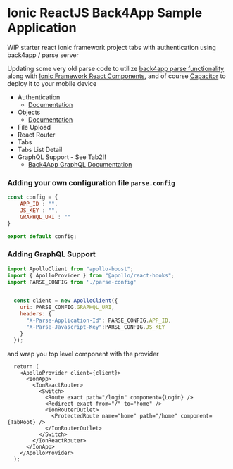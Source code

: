 # Ionic ReactJS Back4App Sample Application
WIP starter react ionic framework project tabs with authentication using back4app / parse server

Updating some very old parse code to utilize [back4app parse functionality](https://www.back4app.com/) along with [Ionic Framework React Components](https://ionicframework.com/docs/react/overview), and of course [Capacitor](https://capacitor.ionicframework.com/docs/) to deploy it to your mobile device

- Authentication
    - [Documentation](https://docs.parseplatform.org/js/guide/#users)
- Objects
    - [Documentation](https://docs.parseplatform.org/js/guide/#objects)
- File Upload
- React Router
- Tabs
- Tabs List Detail
- GraphQL Support - See Tab2!!
    - [Back4App GraphQL Documentation](https://docs.parseplatform.org/graphql/guide/#learning-more)

### Adding your own configuration file `parse.config`

```javascript
const config = {
    APP_ID : "",
    JS_KEY : "",
    GRAPHQL_URI : ""
}

export default config;
```

### Adding GraphQL Support

```javascript
import ApolloClient from "apollo-boost";
import { ApolloProvider } from "@apollo/react-hooks";
import PARSE_CONFIG from './parse-config'


  const client = new ApolloClient({
    uri: PARSE_CONFIG.GRAPHQL_URI,
    headers: {
      "X-Parse-Application-Id": PARSE_CONFIG.APP_ID,
      "X-Parse-Javascript-Key":PARSE_CONFIG.JS_KEY
    }
  });
```
and wrap you top level component with the provider
```tsx
  return (
    <ApolloProvider client={client}>
      <IonApp>
        <IonReactRouter>
          <Switch>
            <Route exact path="/login" component={Login} />
            <Redirect exact from="/" to="home" />
            <IonRouterOutlet>
              <ProtectedRoute name="home" path="/home" component={TabRoot} />
            </IonRouterOutlet>
          </Switch>
        </IonReactRouter>
      </IonApp>
    </ApolloProvider>
  );
```
